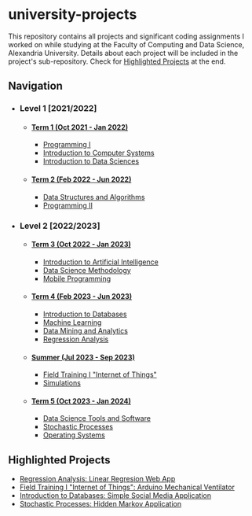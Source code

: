 # university-projects
This repository contains all projects and significant coding assignments I worked on while studying at the Faculty of Computing and Data Science, Alexandria University. Details about each project will be included in the project's sub-repository. Check for [Highlighted Projects](#highlighted-projects) at the end. <br/>

## Navigation
- ### Level 1 [2021/2022]
    - #### [Term 1 (Oct 2021 - Jan 2022)](/Term%201/)
        - [Programming I](/Term%201/Programming%20I/)
        - [Introduction to Computer Systems](/Term%201/Introduction%20to%20Computer%20Systems/)
        - [Introduction to Data Sciences](/Term%201/Introduction%20to%20Data%20Sciences/)
    - #### [Term 2 (Feb 2022 - Jun 2022)](/Term%202/)
        - [Data Structures and Algorithms](/Term%202/Data%20Structures%20and%20Algorithms/)
        - [Programming II](/Term%202/Programming%20II/)
- ### Level 2 [2022/2023]
    - #### [Term 3 (Oct 2022 - Jan 2023)](/Term%203/)
        - [Introduction to Artificial Intelligence](/Term%203/Introduction%20to%20Artificial%20Intelligence/)
        - [Data Science Methodology](/Term%203/Data%20Science%20Methodology/)
        - [Mobile Programming](/Term%203/Mobile%20Programming/)
    - #### [Term 4 (Feb 2023 - Jun 2023)](/Term%204/)
        - [Introduction to Databases](/Term%204/Introduction%20to%20Databases/)   
        - [Machine Learning](/Term%204/Machine%20Learning/)
        - [Data Mining and Analytics](/Term%204/Data%20Mining%20and%20Analytics/)
        - [Regression Analysis](https://github.com/verinak/regression-analysis-application)
    - #### [Summer (Jul 2023 - Sep 2023)](/Summer%20Level%202/)
        - [Field Training I "Internet of Things"](https://github.com/verinak/iot-sessions/tree/main/Final%20Project)
        - [Simulations](/Summer%20Level%202/Simulations/)
    - #### [Term 5 (Oct 2023 - Jan 2024)](/Term%205)
        - [Data Science Tools and Software](Term%205/Data%20Science%20Tools%20and%20Software/)
        - [Stochastic Processes](https://github.com/verinak/hidden-markov-app)
        - [Operating Systems](Term%205/Operating%20Systems/)


## Highlighted Projects

- [Regression Analysis: Linear Regresion Web App](https://github.com/verinak/regression-analysis-application)
- [Field Training I "Internet of Things": Arduino Mechanical Ventilator](https://github.com/verinak/iot-sessions/tree/main/Final%20Project)
- [Introduction to Databases: Simple Social Media Application](/Term%204/Introduction%20to%20Databases/)
- [Stochastic Processes: Hidden Markov Application](https://github.com/verinak/hidden-markov-app)


